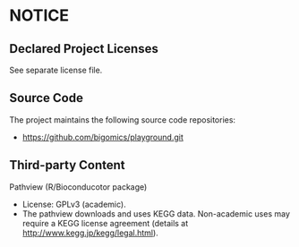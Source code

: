 # NOTICE

## Declared Project Licenses

See separate license file.

## Source Code

The project maintains the following source code repositories:

 * https://github.com/bigomics/playground.git


## Third-party Content

Pathview (R/Bioconducotor package)

 * License: GPLv3 (academic).
 * The pathview downloads and uses KEGG data. Non-academic uses may
  require a KEGG license agreement (details at
  http://www.kegg.jp/kegg/legal.html).






